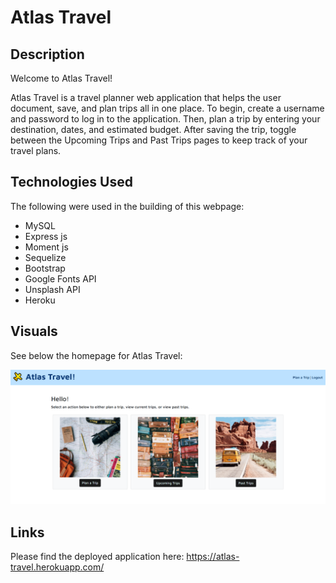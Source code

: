 # Atlas Travel

## Description

Welcome to Atlas Travel!

Atlas Travel is a travel planner web application that helps the user document, save, and plan trips all in one place. To begin, create a username and password to log in to the application. Then, plan a trip by entering your destination, dates, and estimated budget. After saving the trip, toggle between the Upcoming Trips and Past Trips pages to keep track of your travel plans.

## Technologies Used

The following were used in the building of this webpage:

- MySQL
- Express js
- Moment js
- Sequelize
- Bootstrap
- Google Fonts API
- Unsplash API
- Heroku

## Visuals

See below the homepage for Atlas Travel:

![The final webpage should appear as shown here](./public/images/webpage-example.PNG)

## Links

Please find the deployed application here: https://atlas-travel.herokuapp.com/
